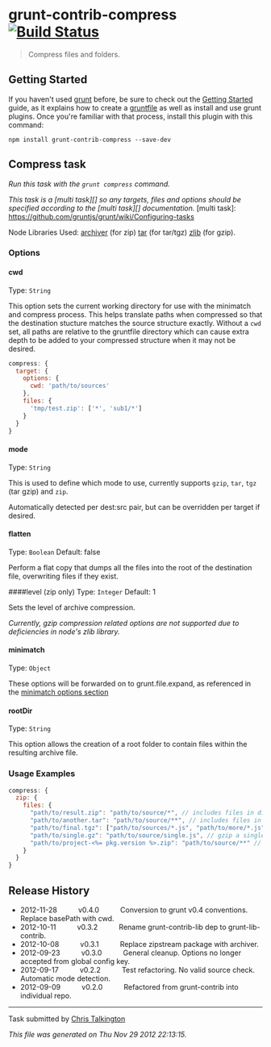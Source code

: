 # grunt-contrib-compress [![Build Status](https://secure.travis-ci.org/gruntjs/grunt-contrib-compress.png?branch=master)](http://travis-ci.org/gruntjs/grunt-contrib-compress)

> Compress files and folders.


## Getting Started
If you haven't used [grunt][] before, be sure to check out the [Getting Started][] guide, as it explains how to create a [gruntfile][Getting Started] as well as install and use grunt plugins. Once you're familiar with that process, install this plugin with this command:

```shell
npm install grunt-contrib-compress --save-dev
```

[grunt]: http://gruntjs.com/
[Getting Started]: https://github.com/gruntjs/grunt/blob/devel/docs/getting_started.md


## Compress task
_Run this task with the `grunt compress` command._

_This task is a [multi task][] so any targets, files and options should be specified according to the [multi task][] documentation._
[multi task]: https://github.com/gruntjs/grunt/wiki/Configuring-tasks


Node Libraries Used:
[archiver](https://github.com/ctalkington/node-archiver) (for zip)
[tar](https://github.com/isaacs/node-tar) (for tar/tgz)
[zlib](http://nodejs.org/api/zlib.html#zlib_options) (for gzip).

### Options

#### cwd
Type: `String`

This option sets the current working directory for use with the minimatch and compress process. This helps translate paths when compressed so that the destination stucture matches the source structure exactly. Without a `cwd` set, all paths are relative to the gruntfile directory which can cause extra depth to be added to your compressed structure when it may not be desired.

```js
compress: {
  target: {
    options: {
      cwd: 'path/to/sources'
    },
    files: {
      'tmp/test.zip': ['*', 'sub1/*']
    }
  }
}
```

#### mode
Type: `String`

This is used to define which mode to use, currently supports `gzip`, `tar`, `tgz` (tar gzip) and `zip`.

Automatically detected per dest:src pair, but can be overridden per target if desired.

#### flatten
Type: `Boolean`
Default: false

Perform a flat copy that dumps all the files into the root of the destination file, overwriting files if they exist.

####level (zip only)
Type: `Integer`
Default: 1

Sets the level of archive compression.

*Currently, gzip compression related options are not supported due to deficiencies in node's zlib library.*

#### minimatch
Type: `Object`

These options will be forwarded on to grunt.file.expand, as referenced in the [minimatch options section](https://github.com/isaacs/minimatch/#options)

#### rootDir
Type: `String`

This option allows the creation of a root folder to contain files within the resulting archive file.

### Usage Examples

```js
compress: {
  zip: {
    files: {
      "path/to/result.zip": "path/to/source/*", // includes files in dir
      "path/to/another.tar": "path/to/source/**", // includes files in dir and subdirs
      "path/to/final.tgz": ["path/to/sources/*.js", "path/to/more/*.js"], // include JS files in two diff dirs
      "path/to/single.gz": "path/to/source/single.js", // gzip a single file
      "path/to/project-<%= pkg.version %>.zip": "path/to/source/**" // variables in destination
    }
  }
}
```


## Release History

 * 2012-11-28   v0.4.0   Conversion to grunt v0.4 conventions. Replace basePath with cwd.
 * 2012-10-11   v0.3.2   Rename grunt-contrib-lib dep to grunt-lib-contrib.
 * 2012-10-08   v0.3.1   Replace zipstream package with archiver.
 * 2012-09-23   v0.3.0   General cleanup. Options no longer accepted from global config key.
 * 2012-09-17   v0.2.2   Test refactoring. No valid source check. Automatic mode detection.
 * 2012-09-09   v0.2.0   Refactored from grunt-contrib into individual repo.

---

Task submitted by [Chris Talkington](http://christalkington.com/)

*This file was generated on Thu Nov 29 2012 22:13:15.*
